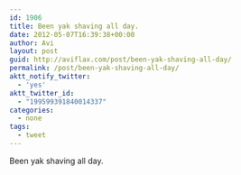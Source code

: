 ```yaml
---
id: 1906
title: Been yak shaving all day.
date: 2012-05-07T16:39:38+00:00
author: Avi
layout: post
guid: http://aviflax.com/post/been-yak-shaving-all-day/
permalink: /post/been-yak-shaving-all-day/
aktt_notify_twitter:
  - 'yes'
aktt_twitter_id:
  - "199599391840014337"
categories:
  - none
tags:
  - tweet
---
```

Been yak shaving all day.